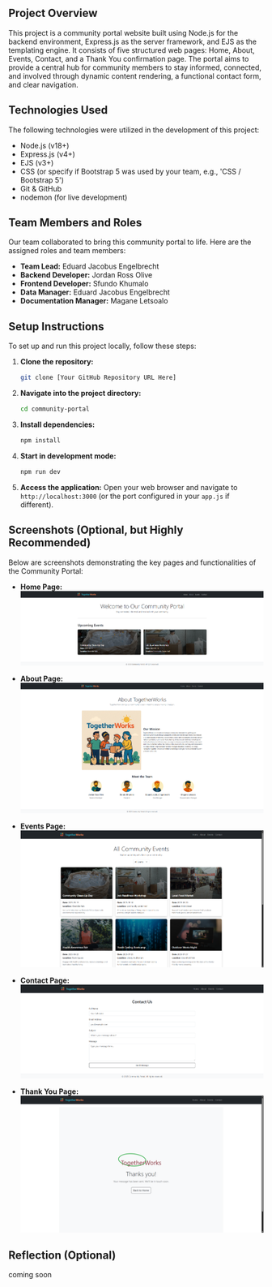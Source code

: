 ## Project Overview

This project is a community portal website built using Node.js for the backend environment, Express.js as the server framework, and EJS as the templating engine. It consists of five structured web pages: Home, About, Events, Contact, and a Thank You confirmation page. The portal aims to provide a central hub for community members to stay informed, connected, and involved through dynamic content rendering, a functional contact form, and clear navigation.

## Technologies Used

The following technologies were utilized in the development of this project:
* Node.js (v18+)
* Express.js (v4+)
* EJS (v3+)
* CSS (or specify if Bootstrap 5 was used by your team, e.g., 'CSS / Bootstrap 5')
* Git & GitHub
* nodemon (for live development)

## Team Members and Roles

Our team collaborated to bring this community portal to life. Here are the assigned roles and team members:

* **Team Lead:** Eduard Jacobus Engelbrecht
* **Backend Developer:** Jordan Ross Olive
* **Frontend Developer:** Sfundo Khumalo
* **Data Manager:** Eduard Jacobus Engelbrecht
* **Documentation Manager:** Magane Letsoalo

## Setup Instructions

To set up and run this project locally, follow these steps:

1.  **Clone the repository:**
    ```bash
    git clone [Your GitHub Repository URL Here]
    ```
2.  **Navigate into the project directory:**
    ```bash
    cd community-portal
    ```
3.  **Install dependencies:**
    ```bash
    npm install
    ```
4.  **Start in development mode:**
    ```bash
    npm run dev
    ```
5.  **Access the application:**
    Open your web browser and navigate to `http://localhost:3000` (or the port configured in your `app.js` if different).

## Screenshots (Optional, but Highly Recommended)

Below are screenshots demonstrating the key pages and functionalities of the Community Portal:

* **Home Page:**
    ![Home Page](public/images/Home.png)


* **About Page:**
    ![About Page](public/images/About.png)


* **Events Page:**
    ![Events Page](public/images/Events.png)
    

* **Contact Page:**
    ![Contact Page](public/images/ContactUs.png)
  

* **Thank You Page:**
    ![Thank You Page](public/images/ThankYou.png)

   
## Reflection (Optional)

coming soon
